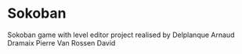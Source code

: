 # Sokoban
Sokoban game with level editor
project realised by 
  Delplanque Arnaud
  Dramaix Pierre
  Van Rossen David
